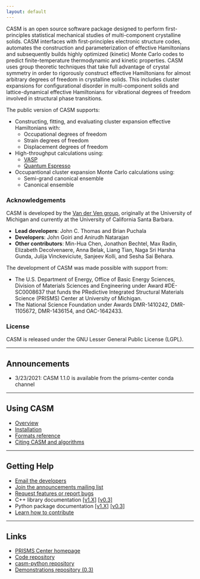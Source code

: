 ```yaml
---
layout: default
---
```

CASM is an open source software package designed to perform first-principles statistical mechanical studies of multi-component crystalline solids. CASM interfaces with first-principles electronic structure codes, automates the construction and parameterization of effective Hamiltonians and subsequently builds highly optimized (kinetic) Monte Carlo codes to predict finite-temperature thermodynamic and kinetic properties. CASM uses group theoretic techniques that take full advantage of crystal symmetry in order to rigorously construct effective Hamiltonians for almost arbitrary degrees of freedom in crystalline solids. This includes cluster expansions for configurational disorder in multi-component solids and lattice-dynamical effective Hamiltonians for vibrational degrees of freedom involved in structural phase transitions.

The public version of CASM supports:

- Constructing, fitting, and evaluating cluster expansion effective Hamiltonians with:
  - Occupational degrees of freedom
  - Strain degrees of freedom
  - Displacement degrees of freedom
- High-throughput calculations using:
  - [VASP](https://www.vasp.at)  
  - [Quantum Espresso](https://www.quantum-espresso.org/)
- Occupantional cluster expansion Monte Carlo calculations using:
  - Semi-grand canonical ensemble
  - Canonical ensemble

### Acknowledgements

CASM is developed by the [Van der Ven group](https://labs.materials.ucsb.edu/vanderven/anton/), originally at the University of Michigan and currently at the University of California Santa Barbara.

- **Lead developers**:  John C. Thomas and Brian Puchala
- **Developers**:  John Goiri and Anirudh Natarajan
- **Other contributors**: Min-Hua Chen, Jonathon Bechtel, Max Radin, Elizabeth Decolvenaere, Anna Belak, Liang Tian, Naga Sri Harsha Gunda, Julija Vinckeviciute, Sanjeev Kolli, and Sesha Sai Behara.

The development of CASM was made possible with support from:
- The U.S. Department of Energy, Office of Basic Energy Sciences, Division of Materials Sciences and Engineering under Award #DE-SC0008637 that funds the PRedictive Integrated Structural Materials Science (PRISMS) Center at University of Michigan.
- The National Science Foundation under Awards DMR-1410242, DMR-1105672, DMR-1436154, and OAC-1642433.

### License

CASM is released under the GNU Lesser General Public License (LGPL).

***
## Announcements
- 3/23/2021: CASM 1.1.0 is available from the prisms-center conda channel

***
## Using CASM
- [Overview](pages/overview.md)
- [Installation](pages/installation.md)
- [Formats reference](pages/formats.md)
- [Citing CASM and algorithms](pages/citing.md)

***
## Getting Help
- [Email the developers](mailto:casm-developers@lists.engr.ucsb.edu)
- [Join the announcements mailing list](https://lists.engr.ucsb.edu/mailman/listinfo/casm-users)
- [Request features or report bugs](https://github.com/prisms-center/CASMcode/issues)
- C++ library documentation [[v1.X]](https://prisms-center.github.io/CASMcode_cppdocs/latest/modules.html) [[v0.3]](https://prisms-center.github.io/CASMcode_cppdocs/0.3/modules.html)
- Python package documentation [[v1.X]](https://prisms-center.github.io/CASMcode_pydocs/latest/index.html) [[v0.3]](https://prisms-center.github.io/CASMcode_pydocs/0.3/index.html)
- [Learn how to contribute](pages/contributing.md)

***
## Links
- [PRISMS Center homepage](http://www.prisms-center.org/#/home)
- [Code repository](https://github.com/prisms-center/CASMcode)
- [casm-python repository](https://github.com/prisms-center/CASMpython)
- [Demonstrations repository (0.3)](https://github.com/prisms-center/CASMcode_demo)
